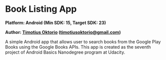 # Book Listing App

**Platform: Android (Min SDK: 15, Target SDK: 23)**

**Author: [Timotius Oktorio](https://profiles.udacity.com/u/timotiusoktorio) (timotiusoktorio@gmail.com)**

A simple Android app that allows user to search books from the Google Play Books using the Google Books APIs. This app is created as the seventh project of Android Basics Nanodegree program at Udacity.